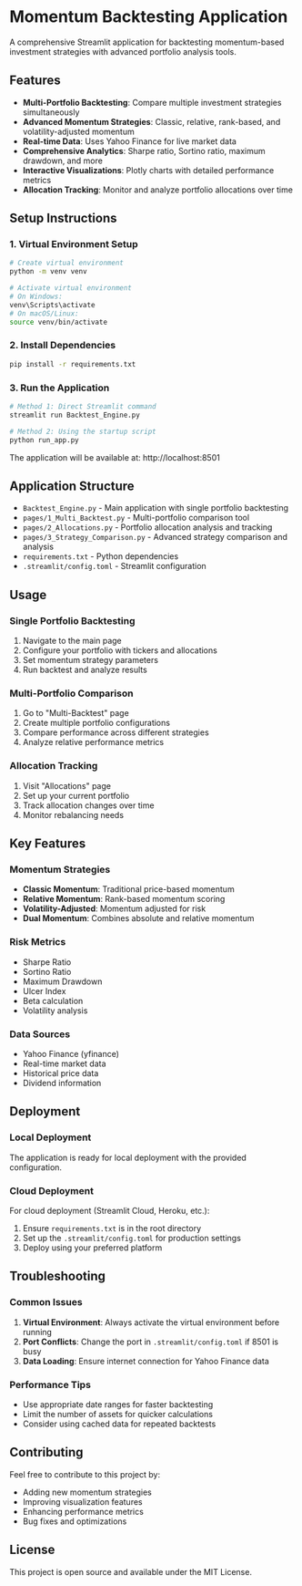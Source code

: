 # Momentum Backtesting Application

A comprehensive Streamlit application for backtesting momentum-based investment strategies with advanced portfolio analysis tools.

## Features

- **Multi-Portfolio Backtesting**: Compare multiple investment strategies simultaneously
- **Advanced Momentum Strategies**: Classic, relative, rank-based, and volatility-adjusted momentum
- **Real-time Data**: Uses Yahoo Finance for live market data
- **Comprehensive Analytics**: Sharpe ratio, Sortino ratio, maximum drawdown, and more
- **Interactive Visualizations**: Plotly charts with detailed performance metrics
- **Allocation Tracking**: Monitor and analyze portfolio allocations over time

## Setup Instructions

### 1. Virtual Environment Setup

```bash
# Create virtual environment
python -m venv venv

# Activate virtual environment
# On Windows:
venv\Scripts\activate
# On macOS/Linux:
source venv/bin/activate
```

### 2. Install Dependencies

```bash
pip install -r requirements.txt
```

### 3. Run the Application

```bash
# Method 1: Direct Streamlit command
streamlit run Backtest_Engine.py

# Method 2: Using the startup script
python run_app.py
```

The application will be available at: http://localhost:8501

## Application Structure

- `Backtest_Engine.py` - Main application with single portfolio backtesting
- `pages/1_Multi_Backtest.py` - Multi-portfolio comparison tool
- `pages/2_Allocations.py` - Portfolio allocation analysis and tracking
- `pages/3_Strategy_Comparison.py` - Advanced strategy comparison and analysis
- `requirements.txt` - Python dependencies
- `.streamlit/config.toml` - Streamlit configuration

## Usage

### Single Portfolio Backtesting
1. Navigate to the main page
2. Configure your portfolio with tickers and allocations
3. Set momentum strategy parameters
4. Run backtest and analyze results

### Multi-Portfolio Comparison
1. Go to "Multi-Backtest" page
2. Create multiple portfolio configurations
3. Compare performance across different strategies
4. Analyze relative performance metrics

### Allocation Tracking
1. Visit "Allocations" page
2. Set up your current portfolio
3. Track allocation changes over time
4. Monitor rebalancing needs

## Key Features

### Momentum Strategies
- **Classic Momentum**: Traditional price-based momentum
- **Relative Momentum**: Rank-based momentum scoring
- **Volatility-Adjusted**: Momentum adjusted for risk
- **Dual Momentum**: Combines absolute and relative momentum

### Risk Metrics
- Sharpe Ratio
- Sortino Ratio
- Maximum Drawdown
- Ulcer Index
- Beta calculation
- Volatility analysis

### Data Sources
- Yahoo Finance (yfinance)
- Real-time market data
- Historical price data
- Dividend information

## Deployment

### Local Deployment
The application is ready for local deployment with the provided configuration.

### Cloud Deployment
For cloud deployment (Streamlit Cloud, Heroku, etc.):
1. Ensure `requirements.txt` is in the root directory
2. Set up the `.streamlit/config.toml` for production settings
3. Deploy using your preferred platform

## Troubleshooting

### Common Issues
1. **Virtual Environment**: Always activate the virtual environment before running
2. **Port Conflicts**: Change the port in `.streamlit/config.toml` if 8501 is busy
3. **Data Loading**: Ensure internet connection for Yahoo Finance data

### Performance Tips
- Use appropriate date ranges for faster backtesting
- Limit the number of assets for quicker calculations
- Consider using cached data for repeated backtests

## Contributing

Feel free to contribute to this project by:
- Adding new momentum strategies
- Improving visualization features
- Enhancing performance metrics
- Bug fixes and optimizations

## License

This project is open source and available under the MIT License.

